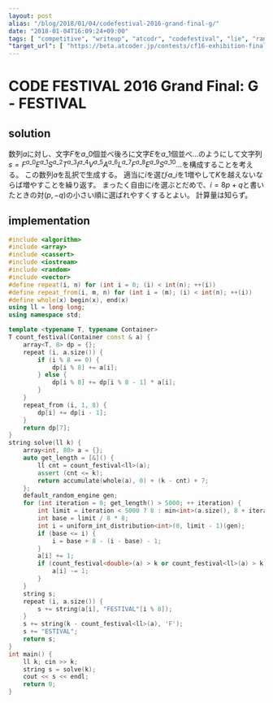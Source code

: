 ```yaml
---
layout: post
alias: "/blog/2018/01/04/codefestival-2016-grand-final-g/"
date: "2018-01-04T16:09:24+09:00"
tags: [ "competitive", "writeup", "atcodr", "codefestival", "lie", "random", "construction" ]
"target_url": [ "https://beta.atcoder.jp/contests/cf16-exhibition-final/tasks/cf16_exhibition_final_g" ]
---
```


# CODE FESTIVAL 2016 Grand Final: G - FESTIVAL

## solution

数列$a$に対し、文字$F$を$a\_0$個並べ後ろに文字$E$を$a\_1$個並べ$\dots$のようにして文字列$s = F^{a\_0}E^{a\_1}S^{a\_2}T^{a\_3}I^{a\_4}V^{a\_5}A^{a\_6}L^{a\_7}F^{a\_8}E^{a\_9}S^{a\_{10}}\dots$を構成することを考える。
この数列$a$を乱択で生成する。
適当に$i$を選び$a\_i$を$1$増やして$K$を越えないならば増やすことを繰り返す。
まったく自由に$i$を選ぶとだめで、$i = 8p + q$と書いたときの対$(p, - q)$の小さい順に選ばれやすくするとよい。
計算量は知らず。

## implementation

``` c++
#include <algorithm>
#include <array>
#include <cassert>
#include <iostream>
#include <random>
#include <vector>
#define repeat(i, n) for (int i = 0; (i) < int(n); ++(i))
#define repeat_from(i, m, n) for (int i = (m); (i) < int(n); ++(i))
#define whole(x) begin(x), end(x)
using ll = long long;
using namespace std;

template <typename T, typename Container>
T count_festival(Container const & a) {
    array<T, 8> dp = {};
    repeat (i, a.size()) {
        if (i % 8 == 0) {
            dp[i % 8] += a[i];
        } else {
            dp[i % 8] += dp[i % 8 - 1] * a[i];
        }
    }
    repeat_from (i, 1, 8) {
        dp[i] += dp[i - 1];
    }
    return dp[7];
}
string solve(ll k) {
    array<int, 80> a = {};
    auto get_length = [&]() {
        ll cnt = count_festival<ll>(a);
        assert (cnt <= k);
        return accumulate(whole(a), 0) + (k - cnt) + 7;
    };
    default_random_engine gen;
    for (int iteration = 0; get_length() > 5000; ++ iteration) {
        int limit = iteration < 5000 ? 8 : min<int>(a.size(), 8 + iteration / 100);
        int base = limit / 8 * 8;
        int i = uniform_int_distribution<int>(0, limit - 1)(gen);
        if (base <= i) {
            i = base + 8 - (i - base) - 1;
        }
        a[i] += 1;
        if (count_festival<double>(a) > k or count_festival<ll>(a) > k) {
            a[i] -= 1;
        }
    }
    string s;
    repeat (i, a.size()) {
        s += string(a[i], "FESTIVAL"[i % 8]);
    }
    s += string(k - count_festival<ll>(a), 'F');
    s += "ESTIVAL";
    return s;
}
int main() {
    ll k; cin >> k;
    string s = solve(k);
    cout << s << endl;
    return 0;
}
```
